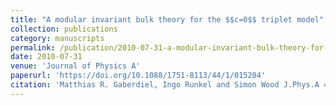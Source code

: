 ```yaml
---
title: "A modular invariant bulk theory for the $$c=0$$ triplet model"
collection: publications
category: manuscripts
permalink: /publication/2010-07-31-a-modular-invariant-bulk-theory-for-the-c0-triplet-model
date: 2010-07-31
venue: 'Journal of Physics A'
paperurl: 'https://doi.org/10.1088/1751-8113/44/1/015204'
citation: 'Matthias R. Gaberdiel, Ingo Runkel and Simon Wood J.Phys.A 44:015204 (2011)'
---
```

